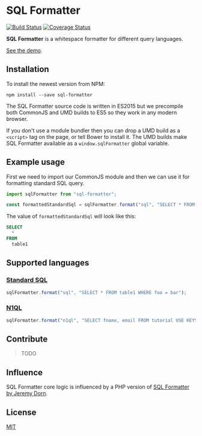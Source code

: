 # SQL Formatter

[![Build Status](https://travis-ci.org/zeroturnaround/sql-formatter.svg?branch=master)](https://travis-ci.org/zeroturnaround/sql-formatter)
[![Coverage Status](https://coveralls.io/repos/github/zeroturnaround/sql-formatter/badge.svg?branch=master)](https://coveralls.io/github/zeroturnaround/sql-formatter?branch=master)

**SQL Formatter** is a whitespace formatter for different query languages.

[See the demo](https://zeroturnaround.github.io/sql-formatter/).

## Installation

To install the newest version from NPM:

```
npm install --save sql-formatter
```

The SQL Formatter source code is written in ES2015 but we precompile both CommonJS and UMD builds to ES5 so they work in any modern browser.

If you don't use a module bundler then you can drop a UMD build as a `<script>` tag on the page, or tell Bower to install it. The UMD builds make SQL Formatter available as a `window.sqlFormatter` global variable.

## Example usage

First we need to import our CommonJS module and then we can use it for formatting
standard SQL query.

```js
import sqlFormatter from "sql-formatter";

const formattedStandardSql = sqlFormatter.format("sql", "SELECT * FROM table1");
```

The value of `formattedStandardSql` will look like this:

```sql
SELECT
  *
FROM
  table1
```

## Supported languages

### [Standard SQL](https://en.wikipedia.org/wiki/SQL:2011)

```js
sqlFormatter.format("sql", "SELECT * FROM table1 WHERE foo = bar");
```

### [N1QL](http://www.couchbase.com/n1ql)

```js
sqlFormatter.format("n1ql", "SELECT fname, email FROM tutorial USE KEYS ['dave', 'ian'];");
```

## Contribute

> TODO

## Influence

SQL Formatter core logic is influenced by a PHP version of [SQL Formatter by Jeremy Dorn](https://github.com/jdorn/sql-formatter).

## License

[MIT](https://github.com/zeroturnaround/sql-formatter/blob/master/LICENSE)
